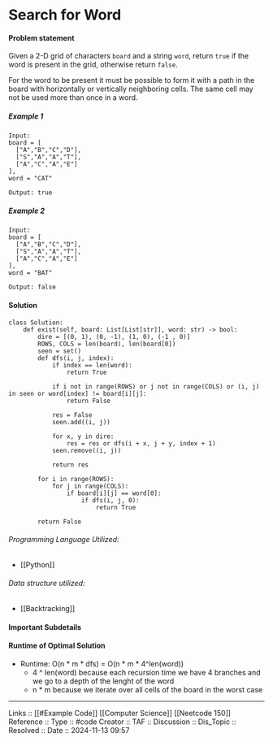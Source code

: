 # Search for Word

#### Problem statement

Given a 2-D grid of characters `board` and a string `word`, return `true` if the word is present in the grid, otherwise return `false`.

For the word to be present it must be possible to form it with a path in the board with horizontally or vertically neighboring cells. The same cell may not be used more than once in a word.
##### Example 1
```
Input: 
board = [
  ["A","B","C","D"],
  ["S","A","A","T"],
  ["A","C","A","E"]
],
word = "CAT"

Output: true
```
##### Example 2
```
Input: 
board = [
  ["A","B","C","D"],
  ["S","A","A","T"],
  ["A","C","A","E"]
],
word = "BAT"

Output: false
```
#### Solution
```
class Solution:
    def exist(self, board: List[List[str]], word: str) -> bool:
        dire = [(0, 1), (0, -1), (1, 0), (-1 , 0)]
        ROWS, COLS = len(board), len(board[0])
        seen = set()
        def dfs(i, j, index):
            if index == len(word):
                return True

            if i not in range(ROWS) or j not in range(COLS) or (i, j) in seen or word[index] != board[i][j]:
                return False

            res = False
            seen.add((i, j))

            for x, y in dire:
                res = res or dfs(i + x, j + y, index + 1)
            seen.remove((i, j))

            return res

        for i in range(ROWS):
            for j in range(COLS):
                if board[i][j] == word[0]:
                    if dfs(i, j, 0):
                        return True

        return False
```

###### Programming Language Utilized:

- [[Python]]
###### Data structure utilized:

- [[Backtracking]]
#### Important Subdetails

#### Runtime of Optimal Solution

- Runtime: O(n * m * dfs) = O(n * m * 4^len(word))
	- 4 ^ len(word) because each recursion time we have 4 branches and we go to a depth of the lenght of the word
	- n * m because we iterate over all cells of the board in the worst case
---
Links :: [[#Example Code]] [[Computer Science]] [[Neetcode 150]]
Reference ::
Type :: #code
Creator ::
TAF ::
Discussion ::
Dis_Topic :: 
Resolved ::
Date :: 2024-11-13 09:57
